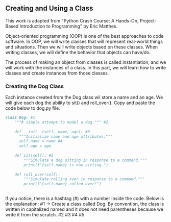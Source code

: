 ## Creating and Using a Class

This work is adapted from "Python Crash Course: A Hands-On, Project-Based Introduction to Programming" by Eric Matthes.

Object-oriented programming (OOP) is one of the best approaches to code software. In OOP, we will write classes that will represent real-world things and situations. Then we will write objects based on these classes. When writing classes, we will define the behavior that objects can have/do.

The process of making an object from classes is called instantiation, and we will work with the instances of a class. In this part, we will learn how to write classes and create instances from those classes.

### Creating the Dog Class

Each instance created from the Dog class wil store a name and an age. We will give each dog the ability to sit() and roll_over(). Copy and paste the code below to dog.py file.
```markdown
class Dog: #1
    """A simple attempt to model a dog.""" #2
    
    def __init__(self, name, age): #3
      """Initialize name and age attributes."""
      self.name = name #4
      self.age = age
    
    def sit(self): #5
        """Simulate a dog sitting in response to a command."""
        print(f"{self.name} is now sitting.")
        
    def roll_over(self):
        """Simulate rolling over in response to a command."""
        print(f"{self.name} rolled over!")
  
```

If you notice, there is a hashtag (#) with a number inside the code. Below is the explanation:
#1 -> Create a class called Dog. By convention, the class is written in capitalized named and it does not need parentheses because we write it from the scratch.
#2
#3
#4
#5
